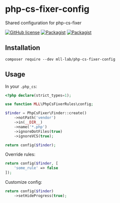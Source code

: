 # php-cs-fixer-config

Shared configuration for php-cs-fixer

[![GitHub license](https://img.shields.io/github/license/mll-lab/php-cs-fixer-config.svg)](https://github.com/mll-lab/php-cs-fixer-config/blob/master/LICENSE)
[![Packagist](https://img.shields.io/packagist/v/mll-lab/php-cs-fixer-config.svg)](https://packagist.org/packages/mll-lab/php-cs-fixer-config)
[![Packagist](https://img.shields.io/packagist/dt/mll-lab/php-cs-fixer-config.svg)](https://packagist.org/packages/mll-lab/php-cs-fixer-config)

## Installation

    composer require --dev mll-lab/php-cs-fixer-config

## Usage

In your `.php_cs`:

```php
<?php declare(strict_types=1);

use function MLL\PhpCsFixerRules\config;

$finder = PhpCsFixer\Finder::create()
    ->notPath('vendor')
    ->in(__DIR__)
    ->name('*.php')
    ->ignoreDotFiles(true)
    ->ignoreVCS(true);

return config($finder);
```

Override rules:

```php
return config($finder, [
    'some_rule' => false
]);
```

Customize config:

```php
return config($finder)
    ->setHideProgress(true);
```
